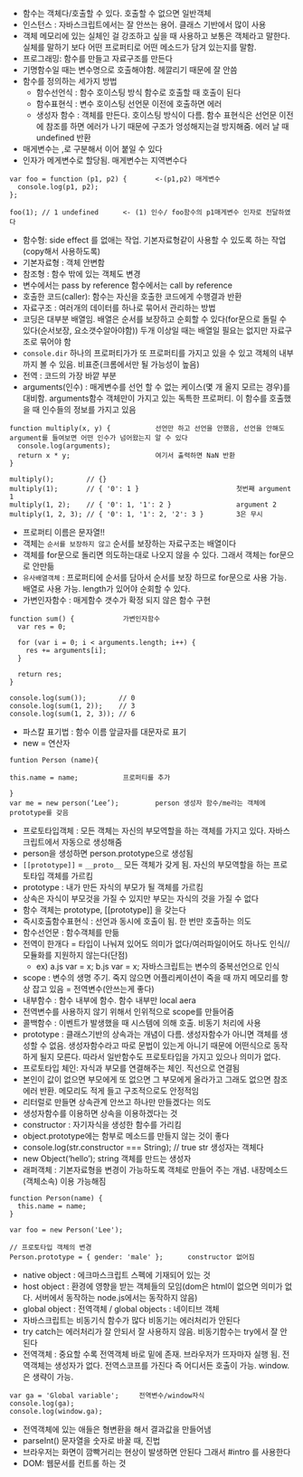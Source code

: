 - 함수는 객체다/호출할 수 있다. 호출할 수 없으면 일반객체
- 인스턴스 : 자바스크립트에서는 잘 안쓰는 용어. 클래스 기반에서 많이 사용
- 객체 메모리에 있는 실체인 걸 강조하고 싶을 때 사용하고 보통은 객체라고 말한다. 실체를 말하기 보다 어떤 프로퍼티로 어떤 메소드가 담겨 있는지를 말함.
- 프로그래밍: 함수를 만들고 자료구조를 만든다
- 기명함수일 때는 변수명으로 호출해야함. 헤깔리기 때문에 잘 안씀
- 함수를 정의하는 세가지 방법
  - 함수선언식 : 함수 호이스팅 방식 함수로 호출할 때 호출이 된다 
  - 함수표현식 : 변수 호이스팅 선언문 이전에 호출하면 에러
  - 생성자 함수 : 객체를 만든다. 호이스팅 방식이 다름. 함수 표현식은 선언문 이전에 참조를 하면 에러가 나기 때문에 구조가 엉성해지는걸 방지해줌. 에러 날 때 undefined 반환
- 매게변수는 ,로 구분해서 이어 붙일 수 있다
- 인자가 메게변수로 할당됨. 매게변수는 지역변수다
```
var foo = function (p1, p2) {		<-(p1,p2) 매게변수
  console.log(p1, p2);
};

foo(1); // 1 undefined		<- (1) 인수/ foo함수의 p1매게변수 인자로 전달하였다
```
- 함수형: side effect 를 없애는 작업. 기본자료형같이 사용할 수 있도록 하는 작업 (copy해서 사용하도록)
- 기본자료형 : 객체 안변함
- 참조형 : 함수 밖에 있는 객체도 변경
- 변수에서는 pass by reference 함수에서는 call by reference
- 호출한 코드(caller): 함수는 자신을 호출한 코드에게 수행결과 반환
- 자료구조 : 여러개의 데이터를 하나로 묶어서 관리하는 방법
- 코딩은 대부분 배열임. 배열은 순서를 보장하고 순회할 수 있다(for문으로 돌릴 수 있다(순서보장, 요소갯수알아야함)) 두개 이상일 때는 배열일 필요는 없지만 자료구조로 묶어야 함
- `console.dir` 하나의 프로퍼티가가 또 프로퍼티를 가지고 있을 수 있고 객체의 내부까지 볼 수 있음. 비표준(크롬에서만 될 가능성이 높음)
- 전역 : 코드의 가장 바깥 부분
- arguments(인수) : 매게변수를 선언 할 수 없는 케이스(몇 개 올지 모르는 경우)를 대비함. arguments함수 객체만이 가지고 있는 독특한 프로퍼티. 이 함수를 호출했을 때 인수들의 정보를 가지고 있음
```
function multiply(x, y) {		  	선언만 하고 선언을 안했음, 선언을 안해도 argument를 들여보면 어떤 인수가 넘어왔는지 알 수 있다
  console.log(arguments);
  return x * y;		            	여기서 출력하면 NaN 반환
}

multiply();        // {}
multiply(1);       // { '0': 1 }	                	첫번째 argument 1
multiply(1, 2);    // { '0': 1, '1': 2 }	        	argument 2
multiply(1, 2, 3); // { '0': 1, '1': 2, '2': 3 }		3은 무시
```
- 프로퍼티 이름은 문자열!!
- 객체는 `순서를 보장하지 않고` 순서를 보장하는 자료구조는 배열이다
- 객체를 for문으로 돌리면 의도하는대로 나오지 않을 수 있다. 그래서 객체는 for문으로 안만듦
- `유사배열객체` : 프로퍼티에 순서를 담아서 순서를 보장 하므로 for문으로 사용 가능. 배열로 사용 가능. length가 있어야 순회할 수 있다.
- 가변인자함수 : 매게함수 갯수가 확정 되지 않은 함수 구현
```
function sum() {            가변인자함수
  var res = 0;

  for (var i = 0; i < arguments.length; i++) {
    res += arguments[i];
  }

  return res;
}

console.log(sum());        // 0
console.log(sum(1, 2));    // 3
console.log(sum(1, 2, 3)); // 6
```
- 파스칼 표기법 : 함수 이름 앞글자를 대문자로 표기
- new = 연산자 
```
funtion Person (name){
						
this.name = name;			프로퍼티를 추가

}
var me = new person(‘Lee’); 		person 생성자 함수/me라는 객체에 prototype를 갖음
```
- 프로토타입객체 : 모든 객체는 자신의 부모역할을 하는 객체를 가지고 있다. 자바스크립트에서 자동으로 생성해줌
- person을 생성하면 person.prototype으로 생성됨
- `[[prototype]]`	= `__proto__`	모든 객체가 갖게 됨. 자신의 부모역할을 하는 프로토타입 객체를 가르킴
- prototype : 내가 만든 자식의 부모가 될 객체를 가르킴
- 상속은 자식이 부모것을 가질 수 있지만 부모는 자식의 것을 가질 수 없다
- 함수 객체는 prototype, [[prototype]] 을 갖는다
- 즉시호출함수표현식 : 선언과 동시에 호출이 됨. 한 번만 호출하는 의도
- 함수선언문 : 함수객체를 만듦
- 전역이 한개다 = 타입이 나눠져 있어도 의미가 없다/여러파일이어도 하나도 인식//모듈화를 지원하지 않는다(단점) 
  - ex) a.js var = x;
	      b.js var = x;		자바스크립트는 변수의 중복선언으로 인식
- scope : 변수의 생명 주기. 죽지 않으면 어플리케이션이 죽을 때 까지 메모리를 항상 잡고 있음 = 전역변수(안쓰는게 좋다)
- 내부함수 : 함수 내부에 함수. 함수 내부만 local aera 
- 전역변수를 사용하지 않기 위해서 인위적으로 scope를 만들어줌
- 콜백함수 : 이벤트가 발생했을 때 시스템에 의해 호출. 비동기 처리에 사용
- prototype : 클래스기반의 상속과는 개념이 다름. 생성자함수가 아니면 객체를 생성할 수 없음. 생성자함수라고 따로 문법이 있는게 아니기 때문에 어떤식으로 동작하게 될지 모른다. 따라서 일반함수도 프로토타입을 가지고 있으나 의미가 없다.
- 프로토타입 체인: 자식과 부모를 연결해주는 체인. 직선으로 연결됨 
- 본인이 값이 없으면 부모에게 또 없으면 그 부모에게 올라가고 그래도 없으면 참조 에러 반환. 메모리도 적게 들고 구조적으로도 안정적임
- 리터럴로 만들면 상속관계 안쓰고 하나만 만들겠다는 의도
- 생성자함수를 이용하면 상속을 이용하겠다는 것
- constructor  : 자기자식을 생성한 함수를 가리킴
- object.prototype에는 함부로 메소드를 만들지 않는 것이 좋다
- console.log(str.constructor === String); // true 	str 생성자는 객체다 
- new Object(‘hello’);	string 객체를 만드는 생성자
- 래퍼객체 : 기본자료형을 변경이 가능하도록 객체로 만들어 주는 개념. 내장메소드(객체소속) 이용 가능해짐
```
function Person(name) {
  this.name = name;
}

var foo = new Person('Lee');

// 프로토타입 객체의 변경
Person.prototype = { gender: 'male' };		constructor 없어짐
```
- native object : 에크마스크립트 스펙에 기재되어 있는 것
- host object : 환경에 영향을 받는 객체들의 모임(dom은 html이 없으면 의미가 없다. 서버에서 동작하는 node.js에서는 동작하지 않음)
- global object : 전역객체 / global object`s` : 네이티브 객체 
- 자바스크립트는 비동기식 함수가 많다 비동기는 에러처리가 안된다 
- try catch는 에러처리가 잘 안되서 잘 사용하지 않음. 비동기함수는 try에서 잘 안된다 
- 전역객체 : 중요할 수록 전역객체 바로 밑에 존재. 브라우저가 뜨자마자 실행 됨. 전역객체는 생성자가 없다. 전역스코프를 가진다 즉 어디서든 호출이 가능. window.은 생략이 가능.
```
var ga = 'Global variable';		전역변수/window자식
console.log(ga);
console.log(window.ga);
```
- 전역객체에 있는 애들은 형변환을 해서 결과값을 만들어냄
- parseInt() 문자열을 숫자로 바꿀 때, 진법
- 브라우저는 화면이 깜빡거리는 현상이 발생하면 안된다 그래서 #intro 를 사용한다 
- DOM: 웹문서를 컨트롤 하는 것